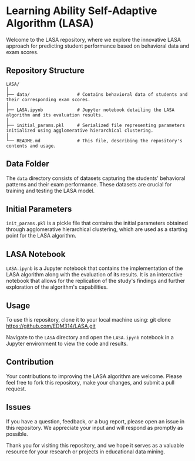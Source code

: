 # Learning Ability Self-Adaptive Algorithm (LASA)

Welcome to the LASA repository, where we explore the innovative LASA approach for predicting student performance based on behavioral data and exam scores.

## Repository Structure

```
LASA/
│
├── data/                  # Contains behavioral data of students and their corresponding exam scores.
│
├── LASA.ipynb             # Jupyter notebook detailing the LASA algorithm and its evaluation results.
│
├── initial_params.pkl     # Serialized file representing parameters initialized using agglomerative hierarchical clustering.
│
└── README.md              # This file, describing the repository's contents and usage.
```


## Data Folder

The `data` directory consists of datasets capturing the students' behavioral patterns and their exam performance. These datasets are crucial for training and testing the LASA model.

## Initial Parameters

`init_params.pkl` is a pickle file that contains the initial parameters obtained through agglomerative hierarchical clustering, which are used as a starting point for the LASA algorithm.

## LASA Notebook

`LASA.ipynb` is a Jupyter notebook that contains the implementation of the LASA algorithm along with the evaluation of its results. It is an interactive notebook that allows for the replication of the study's findings and further exploration of the algorithm's capabilities.

## Usage

To use this repository, clone it to your local machine using:
git clone https://github.com/EDM314/LASA.git


Navigate to the `LASA` directory and open the `LASA.ipynb` notebook in a Jupyter environment to view the code and results.

## Contribution

Your contributions to improving the LASA algorithm are welcome. Please feel free to fork this repository, make your changes, and submit a pull request.

## Issues

If you have a question, feedback, or a bug report, please open an issue in this repository. We appreciate your input and will respond as promptly as possible.


Thank you for visiting this repository, and we hope it serves as a valuable resource for your research or projects in educational data mining.


